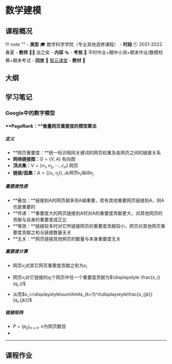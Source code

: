# 数学建模

## 课程概况
!!! note ""
    - **类型** 🎓 数学科学学院（专业其他选修课程）
    - **时段** 🕙 2021-2022 春夏
    - **教师** 🧑‍🏫 谈之奕
    - **内容** 🗞️ 
    - **考核** 📝 平时作业+期中小测+期末作业/数模校赛+期末考试
    - **回放** 🔗 [智云课堂]()
    - **教材** 📙 

## 大纲

## 学习笔记

### Google中的数字模型

#### **PageRank：**衡量网页重要度的模型算法

##### 定义

- **网页重要度：**统一标识相同关键词的网页权重及各网页之间的链接关系
- **网络链接图：**$G=(V,A)$ 有向图
- **顶点集：**$V=\{v_1,v_2,\cdots,c_n\}$  网页
- **链接/弧集：**$A=\{(v_i,v_j)\},从网页v_i指向v_j$

##### 重要度性质

- **叠加：**链接到A的网页越多则A越重要，若有其他重要网页链接到A，则A也是重要的
- **传递：**重要度大的网页链接到A时对A的重要度贡献更大，对其他网页的贡献与自身的重要度成正比
- **等效：**链接较多时对它所链接网页的重要度贡献较小，网页对其他网页重要度贡献之和与链接数量无关
- **无关：**网页链接其他网页的数量与本身重要度无关

##### 重要度计算

- 网页$v_i$对其它网页重要度贡献之和为$x_i$

- 网页$v_i$对它链接的$q_i$个网页中任一个重要度贡献为$\displaystyle \frac{x_i}{q_i}$

- 从而$x_i=\displaystyle\sum\limits_{k=1}^n\displaystyle\frac{x_{jk}}{q_{jk}}$

##### 链接矩阵

- $P=(p_{ij})_{n\times n}$. n为网页数目
- 

****

## 课程作业
